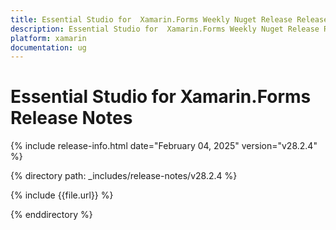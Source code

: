 ```yaml
---
title: Essential Studio for  Xamarin.Forms Weekly Nuget Release Release Notes  
description: Essential Studio for  Xamarin.Forms Weekly Nuget Release Release Notes  
platform: xamarin
documentation: ug
---
```


# Essential Studio for  Xamarin.Forms  Release Notes  

{% include release-info.html date="February 04, 2025"  version="v28.2.4" %} 

{% directory path: _includes/release-notes/v28.2.4 %}

{% include {{file.url}} %}

{% enddirectory %}